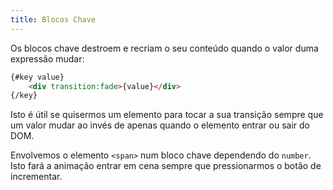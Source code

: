 ```yaml
---
title: Blocos Chave
---
```


Os blocos chave destroem e recriam o seu conteúdo quando o valor duma expressão mudar:

```html
{#key value}
	<div transition:fade>{value}</div>
{/key}
```

Isto é útil se quisermos um elemento para tocar a sua transição sempre que um valor mudar ao invés de apenas quando o elemento entrar ou sair do DOM.

Envolvemos o elemento `<span>` num bloco chave dependendo do `number`. Isto fará a animação entrar em cena sempre que pressionarmos o botão de incrementar.

